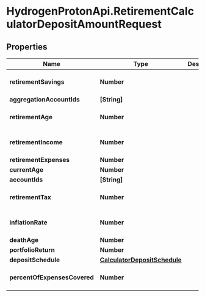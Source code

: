 # HydrogenProtonApi.RetirementCalculatorDepositAmountRequest

## Properties
Name | Type | Description | Notes
------------ | ------------- | ------------- | -------------
**retirementSavings** | **Number** |  | [optional] [default to 0.0]
**aggregationAccountIds** | **[String]** |  | [optional] 
**retirementAge** | **Number** |  | [optional] [default to 65]
**retirementIncome** | **Number** |  | [optional] [default to 0.0]
**retirementExpenses** | **Number** |  | 
**currentAge** | **Number** |  | 
**accountIds** | **[String]** |  | [optional] 
**retirementTax** | **Number** |  | [optional] [default to 0.0]
**inflationRate** | **Number** |  | [optional] [default to 0.0]
**deathAge** | **Number** |  | 
**portfolioReturn** | **Number** |  | 
**depositSchedule** | [**CalculatorDepositSchedule**](CalculatorDepositSchedule.md) |  | [optional] 
**percentOfExpensesCovered** | **Number** |  | [optional] [default to 1.0]


